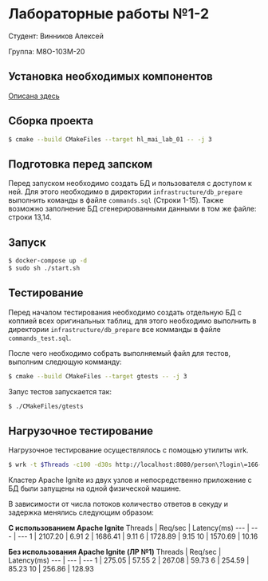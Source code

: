 # Лабораторные работы №1-2 #
Студент: Винников Алексей

Группа: М8О-103М-20
## Установка необходимых компонентов ##
[Описана здесь](https://github.com/DVDemon/hl_mai_lab_01/blob/master/README.md)

## Сборка проекта ##
```bash
$ cmake --build CMakeFiles --target hl_mai_lab_01 -- -j 3 
```
## Подготовка перед запском ##
Перед запуском необходимо создать БД и пользователя с доступом к ней. Для этого необходимо в директории `infrastructure/db_prepare` выполнить команды в файле `commands.sql` (Строки 1-15).
Также возможно заполнение БД сгенерированными данными в том же файле: строки 13,14.

## Запуск ##
```bash
$ docker-compose up -d
$ sudo sh ./start.sh
```
## Тестирование ##
Перед началом тестирования необходимо создать отдельную БД с коппией всех оригинальных таблиц, для этого необходимо выполнить в директории `infrastructure/db_prepare` все комманды в файле `commands_test.sql`.

После чего необходимо собрать выполняемый файл для тестов, выполним следющую комманду:
```bash
$ cmake --build CMakeFiles --target gtests -- -j 3
```
Запус тестов запускается так:
```bash
$ ./CMakeFiles/gtests
```
## Нагрузочное тестирование ##
Нагрузочное тестирование осуществлялось с помощью утилиты wrk. 

```bash
$ wrk -t $Threads -c100 -d30s http://localhost:8080/person\?login\=166-06-8645
```

Кластер Apache Ignite из двух узлов и непосредственно приложение с БД были запущены на одной физической машине.  

В зависимости от числа потоков количество ответов в секуду и задержка менялись следующим образом:

**С использованием Apache Ignite**
Threads | Req/sec | Latency(ms)
--- | --- | ---
1 | 2107.20 | 6.91
2 | 1686.41 | 9.11
6 | 1728.89 | 9.15
10 | 1570.69 | 10.16

**Без использования Apache Ignite (ЛР №1)**
Threads | Req/sec | Latency(ms)
--- | --- | ---
1 | 275.05 | 57.55
2 | 267.08 | 59.73
6 | 254.59 | 85.23
10 | 256.86 | 128.93
